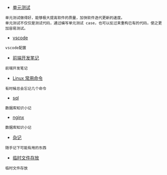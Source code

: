 * [单元测试](jest/jest.md)

```
单元测试做得好，能够极大提高软件的质量，加快软件迭代更新的速度。
单元测试不仅仅是测试代码，通过编写单元测试 case，也可以反过来重构已有的代码，使之更加容易测试。
```


* [vscode](vscode/vscode.md)

```
vscode配置
```


* [前端开发笔记](web/web.md)


```
前端开发笔记
```

* [Linux 常用命令](linux/linux.md)

```
有时候总会忘记几个命令
```

* [sql](sql/mac-mysql.md)

```
数据库知识小记
```

* [nginx](nginx/nginx.md)

```
数据库知识小记
```

* [杂记](other/index.md)

```
随手记下可能有用的东西
```

* [临时文件存放](index.md)

```
临时文件存放
```
